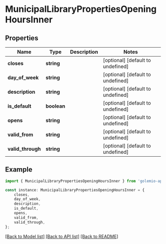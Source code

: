 # MunicipalLibraryPropertiesOpeningHoursInner


## Properties

Name | Type | Description | Notes
------------ | ------------- | ------------- | -------------
**closes** | **string** |  | [optional] [default to undefined]
**day_of_week** | **string** |  | [optional] [default to undefined]
**description** | **string** |  | [optional] [default to undefined]
**is_default** | **boolean** |  | [optional] [default to undefined]
**opens** | **string** |  | [optional] [default to undefined]
**valid_from** | **string** |  | [optional] [default to undefined]
**valid_through** | **string** |  | [optional] [default to undefined]

## Example

```typescript
import { MunicipalLibraryPropertiesOpeningHoursInner } from 'golemio-api';

const instance: MunicipalLibraryPropertiesOpeningHoursInner = {
    closes,
    day_of_week,
    description,
    is_default,
    opens,
    valid_from,
    valid_through,
};
```

[[Back to Model list]](../README.md#documentation-for-models) [[Back to API list]](../README.md#documentation-for-api-endpoints) [[Back to README]](../README.md)
